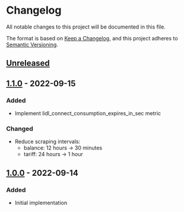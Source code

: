 # Changelog
All notable changes to this project will be documented in this file.

The format is based on [Keep a Changelog](https://keepachangelog.com/en/1.0.0/),
and this project adheres to [Semantic Versioning](https://semver.org/spec/v2.0.0.html).

## [Unreleased]

## [1.1.0] - 2022-09-15
### Added
- Implement lidl_connect_consumption_expires_in_sec metric
### Changed
- Reduce scraping intervals:
    * balance: 12 hours -> 30 minutes
    * tariff: 24 hours -> 1 hour

## [1.0.0] - 2022-09-14
### Added
- Initial implementation

[Unreleased]: https://github.com/avakarev/lidl-connect-exporter/compare/v1.1.0...HEAD
[1.1.0]: https://github.com/avakarev/lidl-connect-exporter/compare/1.0.0...1.1.0
[1.0.0]: https://github.com/avakarev/lidl-connect-exporter/releases/tag/v1.0.0

